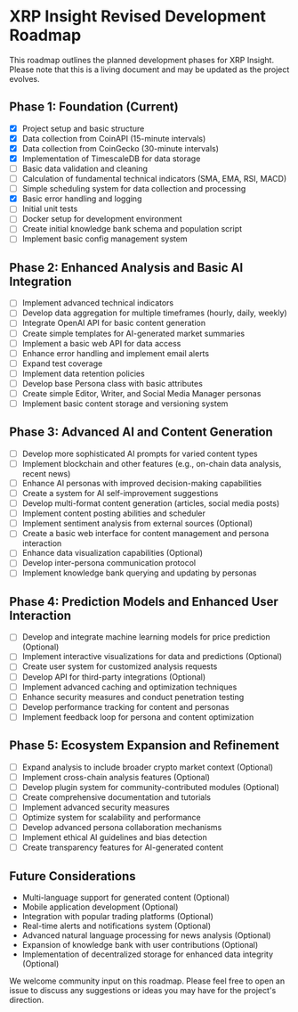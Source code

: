 # XRP Insight Revised Development Roadmap

This roadmap outlines the planned development phases for XRP Insight. Please note that this is a living document and may be updated as the project evolves.

## Phase 1: Foundation (Current)

- [x] Project setup and basic structure
- [x] Data collection from CoinAPI (15-minute intervals)
- [x] Data collection from CoinGecko (30-minute intervals)
- [x] Implementation of TimescaleDB for data storage
- [ ] Basic data validation and cleaning
- [ ] Calculation of fundamental technical indicators (SMA, EMA, RSI, MACD)
- [ ] Simple scheduling system for data collection and processing
- [x] Basic error handling and logging
- [ ] Initial unit tests
- [ ] Docker setup for development environment
- [ ] Create initial knowledge bank schema and population script
- [ ] Implement basic config management system

## Phase 2: Enhanced Analysis and Basic AI Integration

- [ ] Implement advanced technical indicators
- [ ] Develop data aggregation for multiple timeframes (hourly, daily, weekly)
- [ ] Integrate OpenAI API for basic content generation
- [ ] Create simple templates for AI-generated market summaries
- [ ] Implement a basic web API for data access
- [ ] Enhance error handling and implement email alerts
- [ ] Expand test coverage
- [ ] Implement data retention policies
- [ ] Develop base Persona class with basic attributes
- [ ] Create simple Editor, Writer, and Social Media Manager personas
- [ ] Implement basic content storage and versioning system

## Phase 3: Advanced AI and Content Generation

- [ ] Develop more sophisticated AI prompts for varied content types
- [ ] Implement blockchain and other features (e.g., on-chain data analysis, recent news)
- [ ] Enhance AI personas with improved decision-making capabilities
- [ ] Create a system for AI self-improvement suggestions
- [ ] Develop multi-format content generation (articles, social media posts)
- [ ] Implement content posting abilities and scheduler
- [ ] Implement sentiment analysis from external sources (Optional)
- [ ] Create a basic web interface for content management and persona interaction
- [ ] Enhance data visualization capabilities (Optional)
- [ ] Develop inter-persona communication protocol
- [ ] Implement knowledge bank querying and updating by personas

## Phase 4: Prediction Models and Enhanced User Interaction

- [ ] Develop and integrate machine learning models for price prediction (Optional)
- [ ] Implement interactive visualizations for data and predictions (Optional)
- [ ] Create user system for customized analysis requests
- [ ] Develop API for third-party integrations (Optional)
- [ ] Implement advanced caching and optimization techniques
- [ ] Enhance security measures and conduct penetration testing
- [ ] Develop performance tracking for content and personas
- [ ] Implement feedback loop for persona and content optimization

## Phase 5: Ecosystem Expansion and Refinement

- [ ] Expand analysis to include broader crypto market context (Optional)
- [ ] Implement cross-chain analysis features (Optional)
- [ ] Develop plugin system for community-contributed modules (Optional)
- [ ] Create comprehensive documentation and tutorials
- [ ] Implement advanced security measures
- [ ] Optimize system for scalability and performance
- [ ] Develop advanced persona collaboration mechanisms
- [ ] Implement ethical AI guidelines and bias detection
- [ ] Create transparency features for AI-generated content

## Future Considerations

- Multi-language support for generated content (Optional)
- Mobile application development (Optional)
- Integration with popular trading platforms (Optional)
- Real-time alerts and notifications system (Optional)
- Advanced natural language processing for news analysis (Optional)
- Expansion of knowledge bank with user contributions (Optional)
- Implementation of decentralized storage for enhanced data integrity (Optional)

We welcome community input on this roadmap. Please feel free to open an issue to discuss any suggestions or ideas you may have for the project's direction.